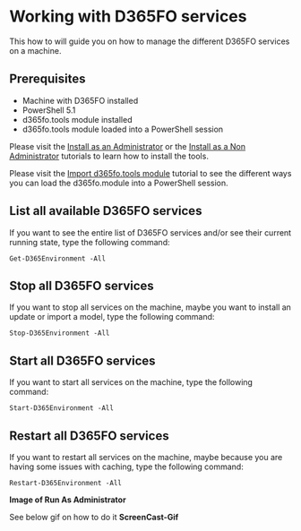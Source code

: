 ﻿# **Working with D365FO services**

This how to will guide you on how to manage the different D365FO services on a machine.

## **Prerequisites**
* Machine with D365FO installed
* PowerShell 5.1
* d365fo.tools module installed
* d365fo.tools module loaded into a PowerShell session

Please visit the [Install as an Administrator](https://github.com/d365collaborative/d365fo.tools/wiki/Tutorial-First-Time-Install-Administrator) or the [Install as a Non Administrator](https://github.com/d365collaborative/d365fo.tools/wiki/Tutorial-First-Time-Install-Non-Administrator) tutorials to learn how to install the tools.

Please visit the [Import d365fo.tools module](https://github.com/d365collaborative/d365fo.tools/wiki/Tutorial-First-Time-Import-Module) tutorial to see the different ways you can load the d365fo.module into a PowerShell session.

## **List all available D365FO services**
If you want to see the entire list of D365FO services and/or see their current running state, type the following command:

```
Get-D365Environment -All
```

## **Stop all D365FO services**
If you want to stop all services on the machine, maybe you want to install an update or import a model, type the following command:

```
Stop-D365Environment -All
```

## **Start all D365FO services**
If you want to start all services on the machine, type the following command:

```
Start-D365Environment -All
```

## **Restart all D365FO services**
If you want to restart all services on the machine, maybe because you are having some issues with caching, type the following command:

```
Restart-D365Environment -All
```

**Image of Run As Administrator**

See below gif on how to do it
**ScreenCast-Gif**

